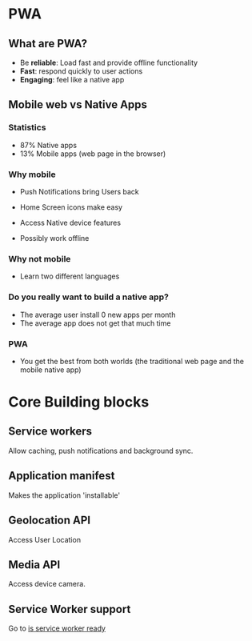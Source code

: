 # PWA

## What are PWA?

- Be **reliable**: Load fast and provide offline functionality
- **Fast**: respond quickly to user actions
- **Engaging**: feel like a native app

## Mobile web vs Native Apps

### Statistics

- 87% Native apps
- 13% Mobile apps (web page in the browser)

### Why mobile

- Push Notifications bring Users back

- Home Screen icons make easy

- Access Native device features

- Possibly work offline

### Why not mobile

- Learn two different languages

### Do you really want to build a native app?

- The average user install 0 new apps per month
- The average app does not get that much time

### PWA

- You get the best from both worlds (the traditional web page and the mobile native app)

# Core Building blocks

## Service workers

Allow caching, push notifications and background sync.

## Application manifest

Makes the application 'installable'

## Geolocation API

Access User Location

## Media API

Access device camera.

## Service Worker support

Go to [is service worker ready](https://jakearchibald.github.io/isserviceworkerready/)
